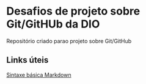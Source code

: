 # Desafios de projeto  sobre Git/GitHUb da DIO
Repositório criado parao projeto sobre Git/GitHub

## Links úteis
[Sintaxe básica Markdown](https://markdownguide.org/basic-syntax/)

